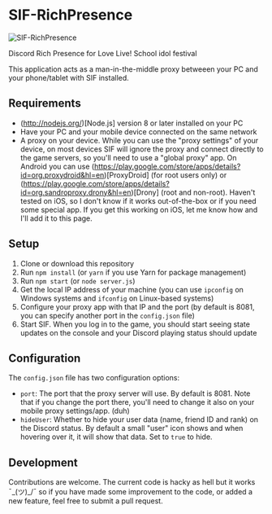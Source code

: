 SIF-RichPresence
====
![SIF-RichPresence](https://i.imgur.com/OSzQa31.png)

Discord Rich Presence for Love Live! School idol festival

This application acts as a man-in-the-middle proxy betweeen your PC and your phone/tablet with SIF installed.

Requirements
----
* (http://nodejs.org/)[Node.js] version 8 or later installed on your PC
* Have your PC and your mobile device connected on the same network
* A proxy on your device. While you can use the "proxy settings" of your device, on most devices SIF will ignore the proxy and connect directly to the game servers, so you'll need to use a "global proxy" app. On Android you can use (https://play.google.com/store/apps/details?id=org.proxydroid&hl=en)[ProxyDroid] (for root users only) or (https://play.google.com/store/apps/details?id=org.sandroproxy.drony&hl=en)[Drony] (root and non-root). Haven't tested on iOS, so I don't know if it works out-of-the-box or if you need some special app. If you get this working on iOS, let me know how and I'll add it to this page.


Setup
----
1. Clone or download this repository
2. Run `npm install` (or `yarn` if you use Yarn for package management)
3. Run `npm start` (or `node server.js`)
4. Get the local IP address of your machine (you can use `ipconfig` on Windows systems and `ifconfig` on Linux-based systems)
5. Configure your proxy app with that IP and the port (by default is 8081, you can specify another port in the `config.json` file)
6. Start SIF. When you log in to the game, you should start seeing state updates on the console and your Discord playing status should update

Configuration
----
The `config.json` file has two configuration options:

* `port`: The port that the proxy server will use. By default is 8081. Note that if you change the port there, you'll need to change it also on your mobile proxy settings/app. (duh)
* `hideUser`: Whether to hide your user data (name, friend ID and rank) on the Discord status. By default a small "user" icon shows and when hovering over it, it will show that data. Set to `true` to hide.

Development
----
Contributions are welcome. The current code is hacky as hell but it works ¯\_(ツ)_/¯ so if you have made some improvement to the code, or added a new feature, feel free to submit a pull request.